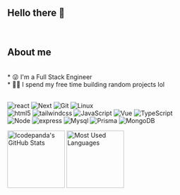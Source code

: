 <h2 align="left">Hello there 👋</h2>
<br />
<h2 align="left">About me</h2>
<br />
* 😜 I'm a Full Stack Engineer
<br />
* 👨‍💻 I spend my free time building random projects lol
<br />
<br />

![react](https://img.shields.io/badge/-react-black?style=for-the-badge&logo=react&logoColor=blue)
![Next](https://img.shields.io/badge/-next.js-000000?style=for-the-badge&logo=nextdotjs&logoColor=white)
![Git](https://img.shields.io/badge/-Git-f05032?style=for-the-badge&logo=Git&logoColor=white)
![Linux](https://img.shields.io/badge/-Linux-FCC624?style=for-the-badge&logo=linux&logoColor=black)
<br />
![html5](https://img.shields.io/badge/-html5-e34f26?style=for-the-badge&logo=html5&logoColor=white)
![tailwindcss](https://img.shields.io/badge/-tailwindcss-38B2AC?style=for-the-badge&logo=tailwind-css&logoColor=white)
![JavaScript](https://img.shields.io/badge/JavaScript-323330?style=for-the-badge&logo=javascript&logoColor=F7DF1E) 
![Vue](https://img.shields.io/badge/Vue.js-black?style=for-the-badge&logo=vue.js)
![TypeScript](https://img.shields.io/badge/TypeScript-3178C6?logo=TypeScript&logoColor=FFF&style=for-the-badge) 
<br />
![Node](https://img.shields.io/badge/-Node.js-339933?style=for-the-badge&logo=Node.js&logoColor=white)
![express](https://img.shields.io/badge/-express.js-000000?style=for-the-badge&logo=express&logoColor=white)
![Mysql](https://img.shields.io/badge/MySQL-blue?style=for-the-badge&logo=mysql&logoColor=black)
![Prisma](https://img.shields.io/badge/Prisma-3982CE?style=for-the-badge&logo=Prisma&logoColor=white)
![MongoDB](https://img.shields.io/badge/-MongoDB-4DB33D?style=for-the-badge&logo=mongodb&logoColor=FFFFFF)

<img height="130px" src="https://github-readme-stats.vercel.app/api?username=Xuenew&hide_title=true&show_icons=true&hide=issues&include_all_commits=true&count_private=true&theme=graywhite&hide_border=true&bg_color=45,ff7979,ffd479,fffc79,73fa79" alt="lcodepanda's GitHub Stats"> <img height="130px" src="https://github-readme-stats.vercel.app/api/top-langs?username=lcodepanda&hide_title=true&layout=compact&theme=graywhite&hide_border=true&bg_color=45,fffc79,73fa79,75f0db" alt="Most Used Languages">



